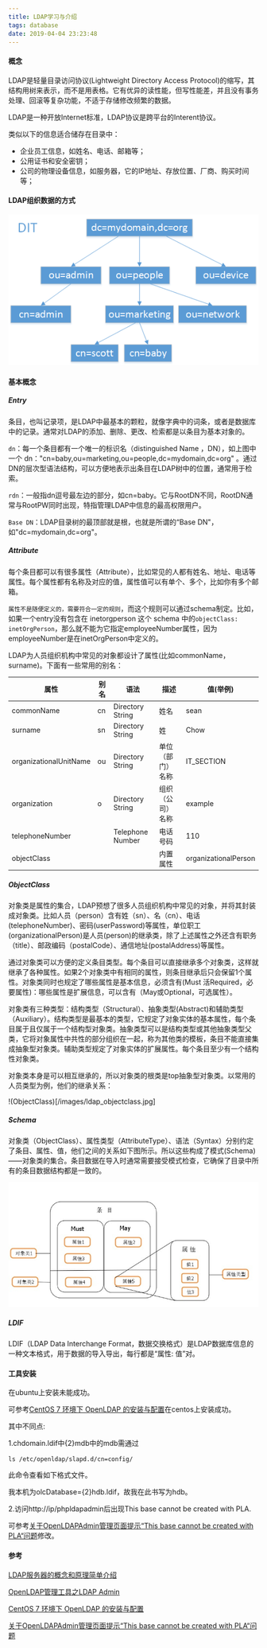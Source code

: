 ```yaml
---
title: LDAP学习与介绍
tags: database
date: 2019-04-04 23:23:48
---
```


#### 概念

LDAP是轻量目录访问协议(Lightweight Directory Access Protocol)的缩写，其结构用树来表示，而不是用表格。它有优异的读性能，但写性能差，并且没有事务处理、回滚等复杂功能，不适于存储修改频繁的数据。

LDAP是一种开放Internet标准，LDAP协议是跨平台的Interent协议。

类似以下的信息适合储存在目录中：

- 企业员工信息，如姓名、电话、邮箱等；
- 公用证书和安全密钥；
- 公司的物理设备信息，如服务器，它的IP地址、存放位置、厂商、购买时间等；

####  LDAP组织数据的方式

![LDAP组织数据的方式](/images/ldap_intro_dctree.png)

#### 基本概念

##### Entry

条目，也叫记录项，是LDAP中最基本的颗粒，就像字典中的词条，或者是数据库中的记录。通常对LDAP的添加、删除、更改、检索都是以条目为基本对象的。

`dn`：每一个条目都有一个唯一的标识名（distinguished Name ，DN），如上图中一个 dn："cn=baby,ou=marketing,ou=people,dc=mydomain,dc=org" 。通过DN的层次型语法结构，可以方便地表示出条目在LDAP树中的位置，通常用于检索。

`rdn`：一般指dn逗号最左边的部分，如cn=baby。它与RootDN不同，RootDN通常与RootPW同时出现，特指管理LDAP中信息的最高权限用户。

`Base DN`：LDAP目录树的最顶部就是根，也就是所谓的“Base DN"，如"dc=mydomain,dc=org"。

##### Attribute

每个条目都可以有很多属性（Attribute），比如常见的人都有姓名、地址、电话等属性。每个属性都有名称及对应的值，属性值可以有单个、多个，比如你有多个邮箱。

`属性不是随便定义的，需要符合一定的规则`，而这个规则可以通过schema制定。比如，如果一个entry没有包含在 inetorgperson 这个 schema 中的`objectClass: inetOrgPerson`，那么就不能为它指定employeeNumber属性，因为employeeNumber是在inetOrgPerson中定义的。

LDAP为人员组织机构中常见的对象都设计了属性(比如commonName，surname)。下面有一些常用的别名：

| 属性                   | 别名 | 语法             | 描述             | 值(举例)             |
| ---------------------- | ---- | ---------------- | ---------------- | -------------------- |
| commonName             | cn   | Directory String | 姓名             | sean                 |
| surname                | sn   | Directory String | 姓               | Chow                 |
| organizationalUnitName | ou   | Directory String | 单位（部门）名称 | IT_SECTION           |
| organization           | o    | Directory String | 组织（公司）名称 | example              |
| telephoneNumber        |      | Telephone Number | 电话号码         | 110                  |
| objectClass            |      |                  | 内置属性         | organizationalPerson |

##### ObjectClass

对象类是属性的集合，LDAP预想了很多人员组织机构中常见的对象，并将其封装成对象类。比如人员（person）含有姓（sn）、名（cn）、电话(telephoneNumber)、密码(userPassword)等属性，单位职工(organizationalPerson)是人员(person)的继承类，除了上述属性之外还含有职务（title）、邮政编码（postalCode）、通信地址(postalAddress)等属性。

通过对象类可以方便的定义条目类型。每个条目可以直接继承多个对象类，这样就继承了各种属性。如果2个对象类中有相同的属性，则条目继承后只会保留1个属性。对象类同时也规定了哪些属性是基本信息，必须含有(Must 活Required，必要属性)：哪些属性是扩展信息，可以含有（May或Optional，可选属性）。

对象类有三种类型：结构类型（Structural）、抽象类型(Abstract)和辅助类型（Auxiliary）。结构类型是最基本的类型，它规定了对象实体的基本属性，每个条目属于且仅属于一个结构型对象类。抽象类型可以是结构类型或其他抽象类型父类，它将对象属性中共性的部分组织在一起，称为其他类的模板，条目不能直接集成抽象型对象类。辅助类型规定了对象实体的扩展属性。每个条目至少有一个结构性对象类。

对象类本身是可以相互继承的，所以对象类的根类是top抽象型对象类。以常用的人员类型为例，他们的继承关系：

!(ObjectClass)[/images/ldap_objectclass.jpg]

##### Schema

对象类（ObjectClass）、属性类型（AttributeType）、语法（Syntax）分别约定了条目、属性、值，他们之间的关系如下图所示。所以这些构成了模式(Schema)——对象类的集合。条目数据在导入时通常需要接受模式检查，它确保了目录中所有的条目数据结构都是一致的。

![schema](/images/ldap_schema_attr_entry.jpg)

##### LDIF

LDIF（LDAP Data Interchange Format，数据交换格式）是LDAP数据库信息的一种文本格式，用于数据的导入导出，每行都是“属性: 值”对。

#### 工具安装

在ubuntu上安装未能成功。

可参考[CentOS 7 环境下 OpenLDAP 的安装与配置](https://myanbin.github.io/post/openldap-in-centos-7.html)在centos上安装成功。

其中不同点:

1.chdomain.ldif中{2}mdb中的mdb需通过

```shell
ls /etc/openldap/slapd.d/cn=config/ 
```

此命令查看如下格式文件。

我本机为olcDatabase={2}hdb.ldif，故我在此书写为hdb。

2.访问http://ip/phpldapadmin后出现This base cannot be created with PLA.

可参考[关于OpenLDAPAdmin管理页面提示“This base cannot be created with PLA“问题](https://blog.51cto.com/tingdongwang/1733005)修改。

#### 参考

[LDAP服务器的概念和原理简单介绍](https://segmentfault.com/a/1190000002607140)

[OpenLDAP管理工具之LDAP Admin](https://cloud.tencent.com/developer/article/1380076)

[CentOS 7 环境下 OpenLDAP 的安装与配置](https://myanbin.github.io/post/openldap-in-centos-7.html)

[关于OpenLDAPAdmin管理页面提示“This base cannot be created with PLA“问题](https://blog.51cto.com/tingdongwang/1733005)